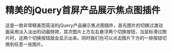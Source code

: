 # 精美的jQuery首屏产品展示焦点图插件

这是一款非常精美而简洁的jQuery产品展示焦点图插件，首先图片的切换过渡动画采用淡入淡出的动画特效，其次图片上方左右悬浮两个切换按钮，当鼠标滑过图片时，这两个切换按钮就会显示出来。同时我们也可以点击图片下方的一排按钮切换到任意一张图片。
